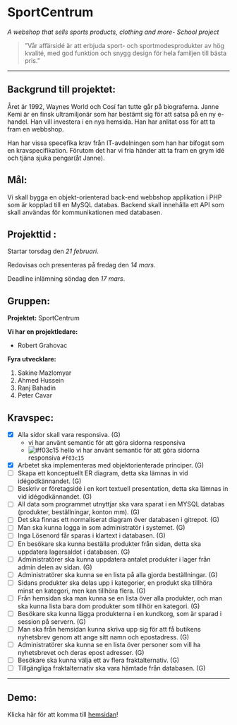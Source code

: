 # SportCentrum

_A webshop that sells sports products, clothing and more- School project_

> ”Vår affärsidé är att erbjuda sport- och sportmodesprodukter av hög kvalité, med god funktion och snygg design för hela familjen till bästa pris.”


***

## Backgrund till projektet:
Året är 1992, Waynes World och Cosí fan tutte går på biograferna. Janne Kemi är en finsk ultramiljonär som har bestämt sig för att satsa på en ny e-handel. Han vill investera i en nya hemsida. Han har anlitat oss för att ta fram en webbshop. 

Han har vissa specefika krav från IT-avdelningen som han har bifogat som en kravspecifikation. Förutom det har vi fria händer att ta fram en grym idé och tjäna sjuka pengar(åt Janne). 


## Mål:  

Vi skall bygga en objekt-orienterad back-end webbshop applikation i PHP som är kopplad till en MySQL databas. Backend skall innehålla ett API som skall användas för kommunikationen med databasen.

## Projekttid :

Startar torsdag den _21 februari_.

Redovisas och presenteras på fredag den _14 mars_.

Deadline inlämning söndag den _17 mars_.

## Gruppen:

__Projektet:__
SportCentrum

__Vi har en projektledare:__ 
- Robert Grahovac

__Fyra utvecklare:__ 
1. Sakine Mazlomyar 
2. Ahmed Hussein 
3. Ranj Bahadin 
4. Peter Cavar 

## Kravspec:
- [x] Alla sidor skall vara responsiva. (G)
  + vi har använt semantic för att göra sidorna responsiva
  - ![#f03c15 hello](https://placehold.it/15/f03c15/000000?text=+) vi har använt semantic för att göra sidorna responsiva `#f03c15`
- [x] Arbetet ska implementeras med objektorienterade principer. (G)
- [ ] Skapa ett konceptuellt ER diagram, detta ska lämnas in vid idégodkännandet. (G)
- [ ] Beskriv er företagsidé i en kort textuell presentation, detta ska lämnas in vid idégodkännandet. (G)
- [ ] All data som programmet utnyttjar ska vara sparat i en MYSQL databas (produkter, beställningar, konton mm). (G)
- [ ] Det ska finnas ett normaliserat diagram över databasen i gitrepot. (G)
- [ ] Man ska kunna logga in som administratör i systemet. (G)
- [ ] Inga Lösenord får sparas i klartext i databasen. (G)
- [ ] En besökare ska kunna beställa produkter från sidan, detta ska uppdatera lagersaldot i databasen. (G)
- [ ] Administratörer ska kunna uppdatera antalet produkter i lager från admin delen av sidan. (G)
- [ ] Administratörer ska kunna se en lista på alla gjorda beställningar. (G)
- [ ] Sidans produkter ska delas upp i kategorier, en produkt ska tillhöra minst en kategori, men kan tillhöra flera. (G)
- [ ] Från hemsidan ska man kunna se en lista över alla produkter, och man ska kunna lista bara dom produkter som tillhör en kategori. (G)
- [ ] Besökare ska kunna lägga produkterna i en kundkorg, som är sparad i session på servern. (G)
- [ ] Man ska från hemsidan kunna skriva upp sig för att få butikens nyhetsbrev genom att ange sitt namn och epostadress. (G)
- [ ] Administratörer ska kunna se en lista över personer som vill ha nyhetsbrevet och deras epost adresser. (G)
- [ ] Besökare ska kunna välja ett av flera fraktalternativ. (G)
- [ ] Tillgängliga fraktalternativ ska vara hämtade från databasen. (G)

***

## Demo:
Klicka här för att komma till [hemsidan](https://ranchino.github.io/SportCentrum/)!
